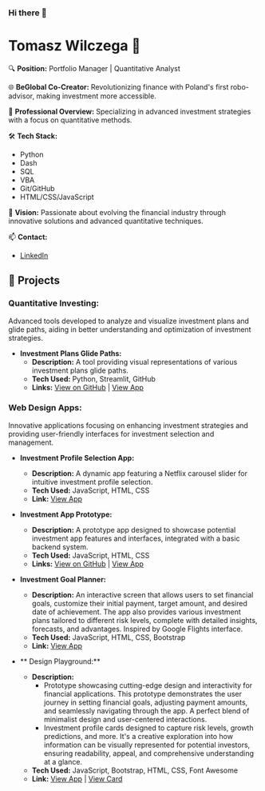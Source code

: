 ### Hi there 👋

<!--
**tomlupo/tomlupo** is a ✨ _special_ ✨ repository because its `README.md` (this file) appears on your GitHub profile.

Here are some ideas to get you started:

- 🔭 I’m currently working on ...
- 🌱 I’m currently learning ...
- 👯 I’m looking to collaborate on ...
- 🤔 I’m looking for help with ...
- 💬 Ask me about ...
- 📫 How to reach me: ...
- 😄 Pronouns: ...
- ⚡ Fun fact: ...
-->


# Tomasz Wilczega 👋

🔍 **Position:** Portfolio Manager | Quantitative Analyst

🌐 **BeGlobal Co-Creator:** Revolutionizing finance with Poland's first robo-advisor, making investment more accessible.

💼 **Professional Overview:** Specializing in advanced investment strategies with a focus on quantitative methods.

🛠 **Tech Stack:**
- Python
- Dash
- SQL
- VBA
- Git/GitHub
- HTML/CSS/JavaScript

🔭 **Vision:** Passionate about evolving the financial industry through innovative solutions and advanced quantitative techniques.

📫 **Contact:**
- [LinkedIn](https://www.linkedin.com/in/tomasz-wilczega)

## 🚀 Projects
### Quantitative Investing:
Advanced tools developed to analyze and visualize investment plans and glide paths, aiding in better understanding and optimization of investment strategies.

- **Investment Plans Glide Paths:** 
   - **Description:** A tool providing visual representations of various investment plans glide paths.
   - **Tech Used:** Python, Streamlit, GitHub 
   - **Links:** [View on GitHub](https://github.com/tomlupo/glide_paths) | [View App](https://glide-paths-ccxwbsegftnugprwhdagms.streamlit.app/)

### Web Design Apps: 
Innovative applications focusing on enhancing investment strategies and providing user-friendly interfaces for investment selection and management.

- **Investment Profile Selection App:** 
   - **Description:** A dynamic app featuring a Netflix carousel slider for intuitive investment profile selection.
   - **Tech Used:** JavaScript, HTML, CSS 
   - **Link:** [View App](https://netflix-slider.twilczega.repl.co/)

- **Investment App Prototype:** 
   - **Description:** A prototype app designed to showcase potential investment app features and interfaces,  integrated with a basic backend system.
   - **Tech Used:** JavaScript, HTML, CSS 
   - **Links:** [View on GitHub](https://github.com/tomlupo/investment_app) | [View App](https://investmentapp.twilczega.repl.co)
 
- **Investment Goal Planner:**
   - **Description:** An interactive screen that allows users to set financial goals, customize their initial payment, target amount, and desired date of achievement. The app also provides various investment plans tailored to different risk levels, complete with detailed insights, forecasts, and advantages. Inspired by Google Flights interface.
   - **Tech Used:** JavaScript, HTML, CSS, Bootstrap
   - **Link:** [View App](https://goal-based-investing-single-screen-calculator.twilczega.repl.co/) 

- ** Design Playground:**
   - **Description:**
      - Prototype showcasing cutting-edge design and interactivity for financial applications. This prototype demonstrates the user journey in setting financial goals, adjusting payment amounts, and seamlessly navigating through the app. A perfect blend of minimalist design and user-centered interactions.
      - Investment profile cards designed to capture risk levels, growth predictions, and more. It's a creative exploration into how information can be visually represented for potential investors, ensuring readability, appeal, and comprehensive understanding at a glance.
   - **Tech Used:** JavaScript, Bootstrap, HTML, CSS, Font Awesome
   - **Link:** [View App](https://bootstrap-playground-investment-app-design.twilczega.repl.co) | [View Card](bootstrap-playground-card-design.twilczega.repl.co)
